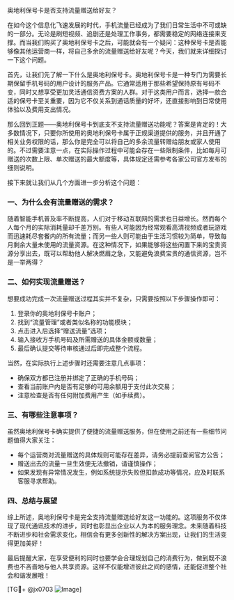 奥地利保号卡是否支持流量赠送给好友？

在如今这个信息化飞速发展的时代，手机流量已经成为了我们日常生活中不可或缺的一部分。无论是刷短视频、追剧还是处理工作事务，都需要稳定的网络连接来支撑。而当我们购买了奥地利保号卡之后，可能就会有一个疑问：这种保号卡是否能够像其他运营商一样，将自己多余的流量赠送给好友呢？今天，我们就来详细探讨一下这个问题。

首先，让我们先了解一下什么是奥地利保号卡。奥地利保号卡是一种专门为需要长期保留手机号码的用户设计的服务产品。它通常适用于那些希望保持原有号码不变，同时又想享受更加灵活通信资费方案的人群。对于这类用户而言，选择一款合适的保号卡至关重要，因为它不仅关系到通话质量的好坏，还直接影响到日常使用体验以及费用支出情况。

那么回到正题——奥地利保号卡到底支不支持流量赠送功能呢？答案是肯定的！大多数情况下，只要你所使用的奥地利保号卡属于正规渠道提供的服务，并且开通了相关业务权限的话，那么你是完全可以将自己的多余流量转赠给朋友或家人使用的。不过需要注意一点，在实际操作过程中可能会存在一些限制条件，比如每月可赠送的次数上限、单次赠送的最大额度等，具体规定还需参考各家公司官方发布的细则说明。

接下来就让我们从几个方面进一步分析这个问题：

### 一、为什么会有流量赠送的需求？
随着智能手机普及率不断提高，人们对于移动互联网的需求也日益增长。然而每个人每个月的实际消耗量却千差万别。有些人可能因为经常观看高清视频或者玩游戏而迅速耗尽套餐内的所有流量；而另一些人则可能由于生活习惯较为简单，导致每月剩余大量未使用的流量资源。在这种情况下，如果能够将这些闲置下来的宝贵资源分享出去，既可以帮助他人解决燃眉之急，又能避免浪费宝贵的通信资源，岂不是一举两得？

### 二、如何实现流量赠送？
想要成功完成一次流量赠送过程其实并不复杂，只需要按照以下步骤操作即可：
1. 登录你的奥地利保号卡账户；
2. 找到“流量管理”或者类似名称的功能模块；
3. 点击进入后选择“赠送流量”选项；
4. 输入接收方手机号码及所需赠送的具体金额或数量；
5. 最后确认提交等待审核通过后即完成整个流程。

当然，在实际执行上述步骤时还需要注意几点事项：
- 确保双方都已注册并绑定了正确的手机号码；
- 查看当前账户内是否有足够的可用余额用于支付此次交易；
- 注意检查是否有任何附加费用产生（如手续费）。

### 三、有哪些注意事项？
虽然奥地利保号卡确实提供了便捷的流量赠送服务，但在使用之前还有一些细节问题值得大家关注：
- 每个运营商对流量赠送的具体规则可能存在差异，请务必提前查阅官方公告；
- 赠送出去的流量一旦生效便无法撤销，请谨慎操作；
- 如果发现有异常情况发生，例如系统提示失败但扣款成功等情况，应及时联系客服寻求帮助。

### 四、总结与展望
综上所述，奥地利保号卡是完全支持流量赠送给好友这一功能的。这项服务不仅体现了现代通讯技术的进步，同时也彰显出企业以人为本的服务理念。未来随着科技不断进步和社会需求变化，相信会有更多创新性的解决方案出现，让我们的生活变得更加美好！

最后提醒大家，在享受便利的同时也要学会合理规划自己的消费行为，做到既不浪费也不吝啬地与他人共享资源。这样不仅能增进彼此之间的感情，还能促进整个社会和谐发展哦！

[TG💪+ @jx0703 ![Image](https://github.com/user-attachments/assets/dbca1d08-cadb-493c-b0ec-ad6f7a83f270)]